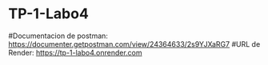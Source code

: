 # TP-1-Labo4
#Documentacion de postman: https://documenter.getpostman.com/view/24364633/2s9YJXaRG7
#URL de Render: https://tp-1-labo4.onrender.com
